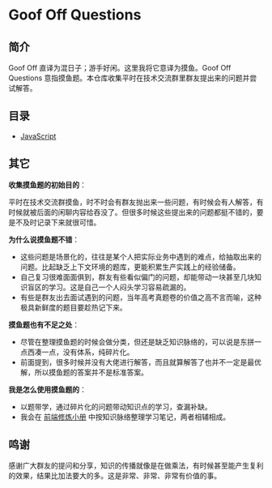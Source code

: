 # Goof Off Questions

## 简介

Goof Off 直译为混日子；游手好闲。这里我将它意译为摸鱼。Goof Off Questions 意指摸鱼题。本仓库收集平时在技术交流群里群友提出来的问题并尝试解答。

## 目录

- [JavaScript](JavaScript.md)

## 其它

**收集摸鱼题的初始目的**：

平时在技术交流群摸鱼，时不时会有群友抛出来一些问题，有时候会有人解答，有时候就被后面的闲聊内容给吞没了。但很多时候这些提出来的问题都挺不错的，要是不及时记录下来就很可惜。

**为什么说摸鱼题不错**：

- 这些问题是场景化的，往往是某个人把实际业务中遇到的难点，给抽取出来的问题。比起缺乏上下文环境的题库，更能积累生产实践上的经验储备。
- 自己复习很难面面俱到，群友有些看似偏门的问题，却能带动一块甚至几块知识盲区的学习。这是自己一个人闷头学习容易疏漏的。
- 有些是群友出去面试遇到的问题，当年高考真题卷的价值之高不言而喻，这种极具新鲜度的题目要趁热记下来。

**摸鱼题也有不足之处**：

- 尽管在整理摸鱼题的时候会做分类，但还是缺乏知识脉络的，可以说是东拼一点西凑一点，没有体系，纯碎片化。
- 前面提到，很多时候并没有大佬进行解答，而且就算解答了也并不一定是最优解，所以摸鱼题的答案并不是标准答案。

**我是怎么使用摸鱼题的**：

- 以题带学，通过碎片化的问题带动知识点的学习，查漏补缺。
- 我会在 [前端修炼小册](https://github.com/wenyuan/fedbook) 中按知识脉络整理学习笔记，两者相辅相成。

## 鸣谢

感谢广大群友的提问和分享，知识的传播就像是在做乘法，有时候甚至能产生复利的效果，结果比加法要大的多。这是非常、非常、非常有价值的事。
